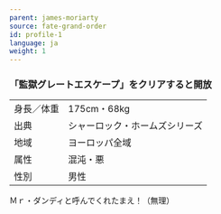 ```yaml
---
parent: james-moriarty
source: fate-grand-order
id: profile-1
language: ja
weight: 1
---
```


### 「監獄グレートエスケープ」をクリアすると開放

<table>
  <tr><td>身長／体重</td><td>175cm・68kg</td></tr>
  <tr><td>出典</td><td>シャーロック・ホームズシリーズ</td></tr>
  <tr><td>地域</td><td>ヨーロッパ全域</td></tr>
  <tr><td>属性</td><td>混沌・悪</td></tr>
  <tr><td>性別</td><td>男性</td></tr>
</table>

Ｍｒ・ダンディと呼んでくれたまえ！（無理）
